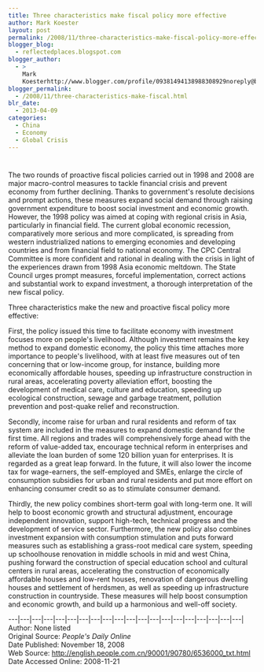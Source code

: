 ```yaml
---
title: Three characteristics make fiscal policy more effective
author: Mark Koester
layout: post
permalink: /2008/11/three-characteristics-make-fiscal-policy-more-effective.html
blogger_blog:
  - reflectedplaces.blogspot.com
blogger_author:
  - >
    Mark
    Koesterhttp://www.blogger.com/profile/09381494138988308929noreply@blogger.com
blogger_permalink:
  - /2008/11/three-characteristics-make-fiscal.html
blr_date:
  - 2013-04-09
categories:
  - China
  - Economy
  - Global Crisis
---
```

# 

The two rounds of proactive fiscal policies carried out in 1998 and 2008 are major macro-control measures to tackle financial crisis and prevent economy from further declining. Thanks to government's resolute decisions and prompt actions, these measures expand social demand through raising government expenditure to boost social investment and economic growth. However, the 1998 policy was aimed at coping with regional crisis in Asia, particularly in financial field. The current global economic recession, comparatively more serious and more complicated, is spreading from western industrialized nations to emerging economies and developing countries and from financial field to national economy. 
The CPC Central Committee is more confident and rational in dealing with the crisis in light of the experiences drawn from 1998 Asia economic meltdown. The State Council urges prompt measures, forceful implementation, correct actions and substantial work to expand investment, a thorough interpretation of the new fiscal policy.

Three characteristics make the new and proactive fiscal policy more effective:

First, the policy issued this time to facilitate economy with investment focuses more on people's livelihood. Although investment remains the key method to expand domestic economy, the policy this time attaches more importance to people's livelihood, with at least five measures out of ten concerning that or low-income group, for instance, building more economically affordable houses, speeding up infrastructure construction in rural areas, accelerating poverty alleviation effort, boosting the development of medical care, culture and education, speeding up ecological construction, sewage and garbage treatment, pollution prevention and post-quake relief and reconstruction.

Secondly, income raise for urban and rural residents and reform of tax system are included in the measures to expand domestic demand for the first time. All regions and trades will comprehensively forge ahead with the reform of value-added tax, encourage technical reform in enterprises and alleviate the loan burden of some 120 billion yuan for enterprises. It is regarded as a great leap forward. In the future, it will also lower the income tax for wage-earners, the self-employed and SMEs, enlarge the circle of consumption subsidies for urban and rural residents and put more effort on enhancing consumer credit so as to stimulate consumer demand.

Thirdly, the new policy combines short-term goal with long-term one. It will help to boost economic growth and structural adjustment, encourage independent innovation, support high-tech, technical progress and the development of service sector. Furthermore, the new policy also combines investment expansion with consumption stimulation and puts forward measures such as establishing a grass-root medical care system, speeding up schoolhouse renovation in middle schools in mid and west China, pushing forward the construction of special education school and cultural centers in rural areas, accelerating the construction of economically affordable houses and low-rent houses, renovation of dangerous dwelling houses and settlement of herdsmen, as well as speeding up infrastructure construction in countryside. These measures will help boost consumption and economic growth, and build up a harmonious and well-off society.

\---|\---|\---|\---|\---|\---|\---|\---|\---|\---|\---|\---|\---|\---|\---|\---|\---|\---|\---|\---|  
Author: None listed  
Original Source: *People's Daily Online*  
Date Published: November 18, 2008  
Web Source: http://english.people.com.cn/90001/90780/6536000_txt.html  
Date Accessed Online: 2008-11-21